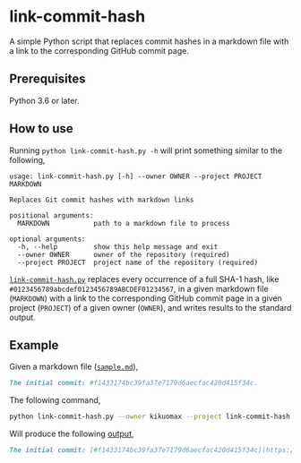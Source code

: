# link-commit-hash

A simple Python script that replaces commit hashes in a markdown file with a link to the corresponding GitHub commit page.

## Prerequisites

Python 3.6 or later.

## How to use

Running `python link-commit-hash.py -h` will print something similar to the following,

```
usage: link-commit-hash.py [-h] --owner OWNER --project PROJECT MARKDOWN

Replaces Git commit hashes with markdown links

positional arguments:
  MARKDOWN           path to a markdown file to process

optional arguments:
  -h, --help         show this help message and exit
  --owner OWNER      owner of the repository (required)
  --project PROJECT  project name of the repository (required)
```

[`link-commit-hash.py`](./link-commit-hash.py) replaces every occurrence of a full SHA-1 hash, like `#0123456789abcdef0123456789ABCDEF01234567`, in a given markdown file (`MARKDOWN`) with a link to the corresponding GitHub commit page in a given project (`PROJECT`) of a given owner (`OWNER`), and writes results to the standard output.

## Example

Given a markdown file ([`sample.md`](./sample.md)),

```md
The initial commit: #f1433174bc39fa37e7179d6aecfac420d415f34c.
```

The following command,

```sh
python link-commit-hash.py --owner kikuomax --project link-commit-hash sample.md
```

Will produce the following [output](./sample-after.md),

```md
The initial commit: [#f1433174bc39fa37e7179d6aecfac420d415f34c](https://github.com/kikuomax/link-commit-hash/commit/f1433174bc39fa37e7179d6aecfac420d415f34c).
```